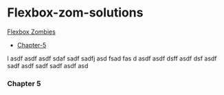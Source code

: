 # Flexbox-zom-solutions

[Flexbox Zombies](https://mastery.games/flexboxzombies/)

- [Chapter-5](#chapter-5)

l
asdf
asdf
asdf
sdaf
sadf
sadfj
asd
fsad
fas
d
asdf
asdf
dsff
asdf
dsf
asdf
sadf
asdf
sadf
sadf
asdf
asd

### Chapter 5
